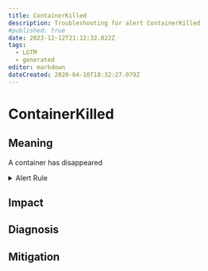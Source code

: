 ```yaml
---
title: ContainerKilled
description: Troubleshooting for alert ContainerKilled
#published: true
date: 2023-12-12T21:12:32.022Z
tags: 
  - LGTM
  - generated
editor: markdown
dateCreated: 2020-04-10T18:32:27.079Z
---
```


# ContainerKilled

## Meaning
[//]: # "Short paragraph that explains what the alert means"
A container has disappeared

<details>
  <summary>Alert Rule</summary>

{{% rule "docker-containers/google-cadvisor.yml" "ContainerKilled" %}}

<!-- Rule when generated

```yaml
alert: ContainerKilled
expr: time() - container_last_seen > 60
for: 0m
labels:
    severity: warning
annotations:
    summary: Container killed (instance {{ $labels.instance }})
    description: |-
        A container has disappeared
          VALUE = {{ $value }}
          LABELS = {{ $labels }}
    runbook: https://github.com/srerun/prometheus-alerts/blob/main/content/runbooks/google-cadvisor/ContainerKilled.md

```

-->

</details>


## Impact
[//]: # "What could / will happen if the alert is not addressed"



## Diagnosis
[//]: # "Steps to take to identify the cause of the problem"



## Mitigation
[//]: # "The steps necessary to resolve the alert"
